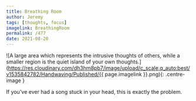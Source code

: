 ```yaml
---
title: Breathing Room
author: Jeremy
tags: [thoughts, focus]
imagelink: BreathingRoom
permalink: /477
date: 2021-08-20
---
```


![A large area which represents the intrusive thoughts of others, while a smaller region is the quiet island of your own thoughts.](https://res.cloudinary.com/dh3hm8pb7/image/upload/c_scale,q_auto:best/v1535842782/Handwaving/Published/{{ page.imagelink }}.png){: .centre-image }

If you've ever had a song stuck in your head, this is exactly the problem.

